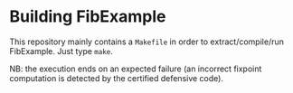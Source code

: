 # Building FibExample

This repository mainly contains a `Makefile` in order to extract/compile/run FibExample.
Just type `make`.

NB: the execution ends on an expected failure (an incorrect fixpoint computation is detected by the certified defensive code).
